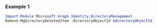 ### Example 1
```powershell
Import-Module Microsoft.Graph.Identity.DirectoryManagement
Remove-MgDirectoryDeletedItem -DirectoryObjectId $directoryObjectId
```

